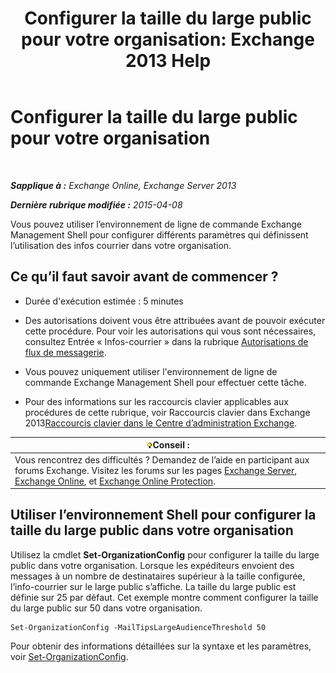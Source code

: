 ﻿---
title: 'Configurer la taille du large public pour votre organisation: Exchange 2013 Help'
TOCTitle: Configurer la taille du large public pour votre organisation
ms:assetid: 8a37911c-4339-4921-b5d3-0a5a774d4517
ms:mtpsurl: https://technet.microsoft.com/fr-fr/library/JJ659068(v=EXCHG.150)
ms:contentKeyID: 50478638
ms.date: 05/23/2018
mtps_version: v=EXCHG.150
ms.translationtype: MT
---

# Configurer la taille du large public pour votre organisation

 

_**Sapplique à :** Exchange Online, Exchange Server 2013_

_**Dernière rubrique modifiée :** 2015-04-08_

Vous pouvez utiliser l’environnement de ligne de commande Exchange Management Shell pour configurer différents paramètres qui définissent l’utilisation des infos courrier dans votre organisation.

## Ce qu’il faut savoir avant de commencer ?

  - Durée d'exécution estimée : 5 minutes

  - Des autorisations doivent vous être attribuées avant de pouvoir exécuter cette procédure. Pour voir les autorisations qui vous sont nécessaires, consultez Entrée « Infos-courrier » dans la rubrique [Autorisations de flux de messagerie](mail-flow-permissions-exchange-2013-help.md).

  - Vous pouvez uniquement utiliser l'environnement de ligne de commande Exchange Management Shell pour effectuer cette tâche.

  - Pour des informations sur les raccourcis clavier applicables aux procédures de cette rubrique, voir Raccourcis clavier dans Exchange 2013[Raccourcis clavier dans le Centre d’administration Exchange](keyboard-shortcuts-in-the-exchange-admin-center-exchange-online-protection-help.md).

<table>
<thead>
<tr class="header">
<th><img src="images/Bb125224.tip(EXCHG.150).gif" title="Conseil" alt="Conseil" />Conseil :</th>
</tr>
</thead>
<tbody>
<tr class="odd">
<td>Vous rencontrez des difficultés ? Demandez de l’aide en participant aux forums Exchange. Visitez les forums sur les pages <a href="https://go.microsoft.com/fwlink/p/?linkid=60612">Exchange Server</a>, <a href="https://go.microsoft.com/fwlink/p/?linkid=267542">Exchange Online</a>, et <a href="https://go.microsoft.com/fwlink/p/?linkid=285351">Exchange Online Protection</a>.</td>
</tr>
</tbody>
</table>


## Utiliser l’environnement Shell pour configurer la taille du large public dans votre organisation

Utilisez la cmdlet **Set-OrganizationConfig** pour configurer la taille du large public dans votre organisation. Lorsque les expéditeurs envoient des messages à un nombre de destinataires supérieur à la taille configurée, l’info-courrier sur le large public s’affiche. La taille du large public est définie sur 25 par défaut. Cet exemple montre comment configurer la taille du large public sur 50 dans votre organisation.

    Set-OrganizationConfig -MailTipsLargeAudienceThreshold 50

Pour obtenir des informations détaillées sur la syntaxe et les paramètres, voir [Set-OrganizationConfig](https://technet.microsoft.com/fr-fr/library/aa997443\(v=exchg.150\)).

